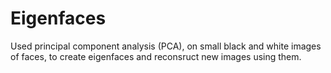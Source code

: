# Eigenfaces
Used principal component analysis (PCA), on small black and white images of faces, to create eigenfaces and reconsruct new images using them.
